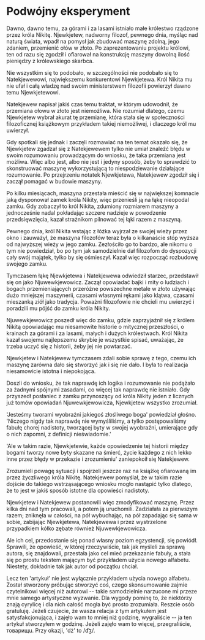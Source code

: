 # Podwójny eksperyment

Dawno, dawno temu, za górami i za lasami istniało małe królestwo rządzone przez króla Nikitę. Njewkjetew, nadworny filozof, pewnego dnia, myśląc nad naturą świata, wpadł na pomysł jak zbudować maszynę zdolną, jego zdaniem, przemienić ołów w złoto. Po zaprezentowaniu projektu królowi, ten od razu się zgodził i ofiarował na konstrukcję maszyny dowolną ilość pieniędzy z królewskiego skarbca.

Nie wszystkim się to podobało, w szczególności nie podobało się to Natekjewewowi, największemu konkurentowi Njewkjetewa. Król Nikita mu nie ufał i całą władzę nad swoim ministerstwem filozofii powierzył dawno temu Njewkjetewowi.

Natekjewew napisał jakiś czas temu traktat, w którym udowodnił, że przemiana ołowu w złoto jest niemożliwa. Nie rozumiał dlatego, czemu Njewkjetew wybrał akurat tę przemianę, która stała się w społeczności filozoficznej książkowym przykładem takiej niemożliwej, i dlaczego król mu uwierzył.

Gdy spotkali się jednak i zaczęli rozmawiać na ten temat okazało się, że Njewkjetew zgadzał się z Natekjewewem tylko nie umiał znaleźć błędu w swoim rozumowaniu prowadzącym do wniosku, że taka przemiana jest możliwa. Więc albo jest, albo nie jest i jedyny sposób, żeby to sprawdzić to skonstruować maszynę wykorzystującą to niespodziewanie działające rozumowanie. Po przejrzeniu notatek Njewkjetewa, Natekjewew zgodził się i zaczął pomagać w budowie maszyny.

Po kilku miesiącach, maszyna przestała mieścić się w największej komnacie jaką dysponował zamek króla Nikity, więc przenieśli ją na łąkę nieopodal zamku. Gdy zobaczył to król Nikita, zdumiony rozmiarem maszyny a jednocześnie nadal pokładając szczere nadzieje w powodzenie przedsięwzięcia, kazał strażnikom pilnować tej łąki razem z maszyną.

Pewnego dnia, król Nikita wstając z łóżka wyjrzał ze swojej wieży przez okno i zauważył, że maszyna filozofów teraz była o kilkanaście stóp wyższa od najwyższej wieży w jego zamku. Zezłościło go to bardzo, ale nikomu o tym nie powiedział, bo po tym jak samodzielnie dał filozofom do dyspozycji cały swój majątek, tylko by się ośmieszył. Kazał więc rozpocząć rozbudowę swojego zamku.

Tymczasem łąkę Njewkjetewa i Natekjewewa odwiedził starzec, przedstawił się on jako Njuwewkjewowicz. Zaczął opowiadać bajki i mity o ludziach i bogach przemieniających przeróżne powszechne metale w złoto używając dużo mniejszej maszynerii, czasami własnymi rękami jako klątwa, czasami mieszanką ziół jako tradycja. Poważni filozofowie nie chcieli mu uwierzyć i poradzili mu pójść do zamku króla Nikity.

Njuwewkjewowicz poszedł więc do zamku, gdzie zaprzyjaźnił się z królem Nikitą opowiadając mu niesamowite historie o mitycznej przeszłości, o krainach za górami i za lasami, małych i dużych królestwach. Król Nikita kazał swojemu najlepszemu skrybie je wszystkie spisać, uważając, że trzeba uczyć się z historii, żeby jej nie powtarzać.

Njewkjetew i Natekjewew tymczasem zdali sobie sprawę z tego, czemu ich maszynę zarówna dało się stworzyć jak i się nie dało. I była to realizacja niesamowicie istotna i niepokojąca.

Doszli do wniosku, że tak naprawdę ich logika i rozumowanie nie podążało za żadnymi spójnymi zasadami, co więcej tak naprawdę nie istniało. Gdy przyszedł posłaniec z zamku przynoszący od króla Nikity jeden z licznych już tomów opowiadań Njuwewkjewowicza, Njewkjetew wszystko zrozumiał.

'Jesteśmy tworami wyobraźni jakiegoś złośliwego boga' powiedział głośno. 'Niczego nigdy tak naprawdę nie wymyśliliśmy, a tylko postępowaliśmy fabułę chorej nadistoty, tworzącej byty w swojej wyobraźni, umierające gdy o nich zapomni, z definicji nieświadomie.'

'Ale w takim razie, Njewkjetewie, każde opowiedzenie tej historii między bogami tworzy nowe byty skazane na śmierć, życie każdego z nich lekko inne przez błędy w przekazie i zrozumieniu' zaniepokoił się Natekjewew.

Zrozumieli powagę sytuacji i spojrzeli jeszcze raz na książkę ofiarowaną im przez życzliwego króla Nikitę. Natekjewew pomyślał, że w takim razie dojście do takiego wstrząsającego wniosku mogło nastąpić tylko dlatego, że to jest w jakiś sposób istotne dla opowieści nadistoty.

Njewkjetew i Natekjewew postanowili więc zmodyfikować maszynę. Przez kilka dni nad tym pracowali, a potem ją uruchomili. Zadziałała za pierwszym razem; zniknęła w całości, na pół wybuchając, na pół zapadając się sama w sobie, zabijając Njewkjetewa, Natekjewewa i przez wystrzelone przypadkiem kółko zębate również Njuwewkjewowicza.

Ale ich cel, przedostanie się ponad własny poziom egzystencji, się powiódł. Sprawili, że opowieść, w której rzeczywiście, tak jak myśleli za sprawą autora, się znajdowali, przestała jako cel mieć przekazanie fabuły, a stała się po prostu tekstem mającym być przykładem użycia nowego alfabetu. Niestety, dokładnie tak jak autor od początku chciał.

Lecz ten 'artykuł' nie jest wyłącznie przykładem użycia nowego alfabetu. Został stworzony próbując stworzyć coś, czego skonsumowanie zajmie czytelnikowi więcej niż autorowi -- takie samodzielnie narzucone mi przeze mnie samego artystyczne wyzwanie. Dla wygody pominę to, że niektórzy znają cyrylicę i dla nich całość mogła być prosto zrozumiała. Reszcie osób gratuluję. Jeżeli czujecie, że wasza relacja z tym artykułem jest satysfakcjonująca, i zajęło wam to mniej niż godzinę, wygraliście -- ja ten artykuł stworzyłem w godzinę. Jeżeli zajęło wam to więcej, przegraliście, товарищu. Przy okazji, 'dż' to /d͡ʒ/.
